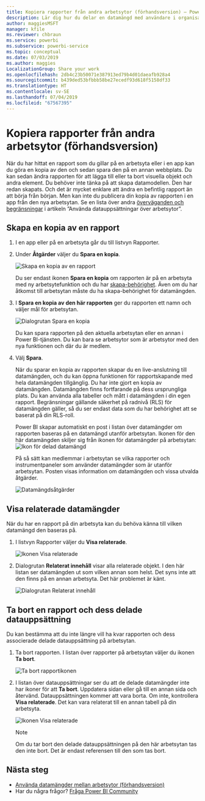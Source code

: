 ```yaml
---
title: Kopiera rapporter från andra arbetsytor (förhandsversion) – Power BI
description: Lär dig hur du delar en datamängd med användare i organisationen. De kan sedan skapa rapporter baserat på din datamängd på sina egna arbetsytor.
author: maggiesMSFT
manager: kfile
ms.reviewer: chbraun
ms.service: powerbi
ms.subservice: powerbi-service
ms.topic: conceptual
ms.date: 07/03/2019
ms.author: maggies
LocalizationGroup: Share your work
ms.openlocfilehash: 2db4c23b50071e387913ed79b4d01daeafb928a4
ms.sourcegitcommit: b439ded53bfbbb58be27ecedf93d618f5158df33
ms.translationtype: HT
ms.contentlocale: sv-SE
ms.lasthandoff: 07/04/2019
ms.locfileid: "67567395"
---
```

# <a name="copy-reports-from-other-workspaces-preview"></a>Kopiera rapporter från andra arbetsytor (förhandsversion)

När du har hittat en rapport som du gillar på en arbetsyta eller i en app kan du göra en kopia av den och sedan spara den på en annan webbplats. Du kan sedan ändra rapporten för att lägga till eller ta bort visuella objekt och andra element. Du behöver inte tänka på att skapa datamodellen. Den har redan skapats. Och det är mycket enklare att ändra en befintlig rapport än att börja från början. Men kan inte du publicera din kopia av rapporten i en app från den nya arbetsytan. Se en lista över andra [överväganden och begränsningar](service-datasets-across-workspaces.md#considerations-and-limitations) i artikeln ”Använda datauppsättningar över arbetsytor”.

## <a name="save-a-copy-of-a-report"></a>Skapa en kopia av en rapport

1. I en app eller på en arbetsyta går du till listvyn Rapporter.

1. Under **Åtgärder** väljer du **Spara en kopia**.

    ![Skapa en kopia av en rapport](media/service-datasets-copy-reports/power-bi-dataset-save-report-copy.png)

    Du ser endast ikonen **Spara en kopia** om rapporten är på en arbetsyta med ny arbetsytefunktion och du har [skapa-behörighet](service-datasets-build-permissions.md#build-permissions-for-shared-datasets). Även om du har åtkomst till arbetsytan måste du ha skapa-behörighet för datamängden.

3. I **Spara en kopia av den här rapporten** ger du rapporten ett namn och väljer mål för arbetsytan.

    ![Dialogrutan Spara en kopia](media/service-datasets-copy-reports/power-bi-dataset-save-report.png)

    Du kan spara rapporten på den aktuella arbetsytan eller en annan i Power BI-tjänsten. Du kan bara se arbetsytor som är arbetsytor med den nya funktionen och där du är medlem.
  
4. Välj **Spara**.

    När du sparar en kopia av rapporten skapar du en live-anslutning till datamängden, och du kan öppna funktionen för rapportskapande med hela datamängden tillgänglig. Du har inte gjort en kopia av datamängden. Datamängden finns fortfarande på dess ursprungliga plats. Du kan använda alla tabeller och mått i datamängden i din egen rapport. Begränsningar gällande säkerhet på radnivå (RLS) för datamängden gäller, så du ser endast data som du har behörighet att se baserat på din RLS-roll.

    Power BI skapar automatiskt en post i listan över datamängder om rapporten baseras på en datamängd utanför arbetsytan. Ikonen för den här datamängden skiljer sig från ikonen för datamängder på arbetsytan: ![Ikon för delad datamängd](media/service-datasets-discover-across-workspaces/power-bi-shared-dataset-icon.png)


    På så sätt kan medlemmar i arbetsytan se vilka rapporter och instrumentpaneler som använder datamängder som är utanför arbetsytan. Posten visas information om datamängden och vissa utvalda åtgärder.

    ![Datamängdsåtgärder](media/service-datasets-across-workspaces/power-bi-dataset-actions.png)

## <a name="view-related-datasets"></a>Visa relaterade datamängder

När du har en rapport på din arbetsyta kan du behöva känna till vilken datamängd den baseras på.

1. I listvyn Rapporter väljer du **Visa relaterade**.

    ![Ikonen Visa relaterade](media/service-datasets-copy-reports/power-bi-dataset-view-related.png)

1. Dialogrutan **Relaterat innehåll** visar alla relaterade objekt. I den här listan ser datamängden ut som vilken annan som helst. Det syns inte att den finns på en annan arbetsyta. Det här problemet är känt.
 
    ![Dialogrutan Relaterat innehåll](media/service-datasets-copy-reports/power-bi-dataset-related.png)

## <a name="delete-a-report-and-its-shared-dataset"></a>Ta bort en rapport och dess delade datauppsättning

Du kan bestämma att du inte längre vill ha kvar rapporten och dess associerade delade datauppsättning på arbetsytan.

1. Ta bort rapporten. I listan över rapporter på arbetsytan väljer du ikonen **Ta bort**.

    ![Ta bort rapportikonen](media/service-datasets-across-workspaces/power-bi-datasets-delete-report.png)

2. I listan över datauppsättningar ser du att de delade datamängder inte har ikoner för att **Ta bort**. Uppdatera sidan eller gå till en annan sida och återvänd. Datauppsättningen kommer att vara borta. Om inte, kontrollera **Visa relaterade**. Det kan vara relaterat till en annan tabell på din arbetsyta.

    ![Ikonen Visa relaterade](media/service-datasets-across-workspaces/power-bi-dataset-view-related-icon.png)

    > [!NOTE]
    > Om du tar bort den delade datauppsättningen på den här arbetsytan tas den inte bort. Det är endast referensen till den som tas bort.


## <a name="next-steps"></a>Nästa steg

- [Använda datamängder mellan arbetsytor (förhandsversion)](service-datasets-across-workspaces.md)
- Har du några frågor? [Fråga Power BI Community](http://community.powerbi.com/)
